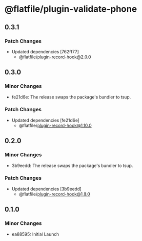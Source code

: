 # @flatfile/plugin-validate-phone

## 0.3.1

### Patch Changes

- Updated dependencies [762ff77]
  - @flatfile/plugin-record-hook@2.0.0

## 0.3.0

### Minor Changes

- fe21d6e: The release swaps the package's bundler to tsup.

### Patch Changes

- Updated dependencies [fe21d6e]
  - @flatfile/plugin-record-hook@1.10.0

## 0.2.0

### Minor Changes

- 3b9eedd: The release swaps the package's bundler to tsup.

### Patch Changes

- Updated dependencies [3b9eedd]
  - @flatfile/plugin-record-hook@1.8.0

## 0.1.0

### Minor Changes

- ea88595: Initial Launch
